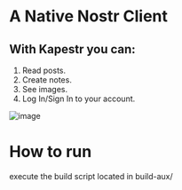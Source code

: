 # A Native Nostr Client

## With Kapestr you can:
1. Read posts.
2. Create notes.
3. See images.
4. Log In/Sign In to your account.

![image](https://github.com/user-attachments/assets/8bad12e7-2727-4160-807d-4abb9414bf6a)

# How to run
execute the build script located in  build-aux/
